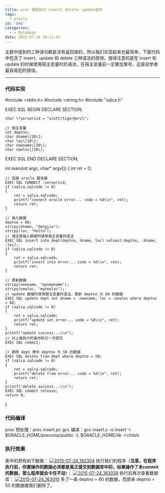 ```yaml
---
title: proc 编程执行 insert、delete、update语句
tags:
  - oracle
id: '846'
categories:
  - - Database
date: 2015-07-24 16:11:47
---
```


主题中提到的三种语句都是没有返回值的，所以我们实现起来也最简单，下面代码中包含了 insert、update 和 delete 三种语法的使用。值得注意的是在 insert 和 update 的时候使用宿主变量时的语法，在宿主变量前一定要加冒号，这是初学者最容易犯的错误。
<!-- more -->
* * *

### 代码实现

#include <stdio.h>
#include <string.h>
#include "sqlca.h"

EXEC SQL BEGIN DECLARE SECTION;

    char \*serversid = "scott/tiger@orcl";
    
    // 宿主变量
    int deptno;
    char dname\[20\];
    char loc\[10\];
    char newname\[20\];
    char newloc\[10\];
    
EXEC SQL END DECLARE SECTION;

int main(int argc, char\* argv\[\])
{
    int ret = 0;
    
    // 连接 oracle 服务器
    EXEC SQL CONNECT :serversid;
    if (sqlca.sqlcode != 0)
    {
        ret = sqlca.sqlcode;
        printf("connect oracle error... code = %d\\n", ret);
        return ret;
    }
    
    // 插入数据
    deptno = 60;
    strcpy(dname, "dengjia");
    strcpy(loc, "hello");
    // 请注意插入数据时使用宿主变量的语法
    EXEC SQL insert into dept(deptno, dname, loc) values(:deptno, :dname, :loc);
    if (sqlca.sqlcode != 0)
    {
        ret = sqlca.sqlcode;
        printf("insert into error... code = %d\\n", ret);
        return ret;
    }
    
    // 更新数据
    strcpy(newname, "mynewname");
    strcpy(newloc, "mynewloc");
    // update 数据时使用宿主变量的语法，更新 deptno 为 60 的数据
    EXEC SQL update dept set dname = :newname, loc = :newloc where deptno = 60;
    if (sqlca.sqlcode != 0)
    {
        ret = sqlca.sqlcode;
        printf("update set error... code = %d\\n", ret);
        return ret;
    }
    printf("update success...\\n");
    // 对上面执行的操作执行一次提交
    EXEC SQL commit;

    // 删除 dept 表中 deptno 为 50 的数据
    EXEC SQL delete from dept where deptno = 50;
    if (sqlca.sqlcode != 0)
    {
        ret = sqlca.sqlcode;
        printf("delete from error... code = %d\\n", ret);
        return ret;
    }
    printf("delete success...\\n");
    EXEC SQL commit release;
    return 0;
}

### 代码编译

proc 预处理：proc insert.pc gcc 编译：gcc insert.c -o insert -I $ORACLE\_HOME/precomp/public -L $ORACLE\_HOME/lib -l clntsh

### 执行效果

表中的原有如下数据： [![2015-07-24_162304](http://www.mycode.net.cn/wp-content/uploads/2015/07/2015-07-24_162304.png)](http://www.mycode.net.cn/wp-content/uploads/2015/07/2015-07-24_162304.png) 执行我们的程序（**注意，在程序执行前，你要操作的数据必须都是真正提交到数据库中的，如果操作了未commit的数据，那么程序就会卡住不动**）： [![2015-07-24_163039](http://www.mycode.net.cn/wp-content/uploads/2015/07/2015-07-24_163039.png)](http://www.mycode.net.cn/wp-content/uploads/2015/07/2015-07-24_163039.png) 执行后再次查看数据库： [![2015-07-24_163010](http://www.mycode.net.cn/wp-content/uploads/2015/07/2015-07-24_163010.png)](http://www.mycode.net.cn/wp-content/uploads/2015/07/2015-07-24_163010.png) 多了一条 deptno = 60 的数据，而原来 deptno = 50 的数据被我们删除了。